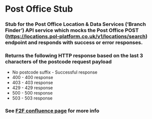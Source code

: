 # Post Office Stub
### Stub for the Post Office Location & Data Services (‘Branch Finder’) API service which mocks the Post Office POST (https://locations.pol-platform.co.uk/v1/locations/search) endpoint and responds with success or error responses.
### Returns the following HTTP response based on the last 3 characters of the postcode request payload
* No postcode suffix - Successful response
* 400 - 400 response
* 403 - 403 response
* 429 - 429 response
* 500 - 500 response
* 503 - 503 response

### See [F2F confluence page](https://govukverify.atlassian.net/wiki/spaces/FTFCRI/pages/3713859597/Post+Office+Lookup+Mock) for more info 
